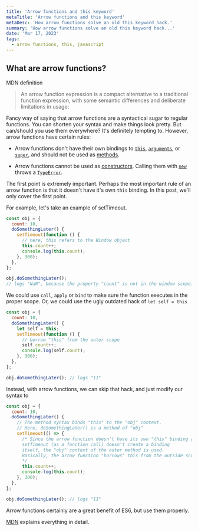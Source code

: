 ```yaml
---
title: 'Arrow functions and this keyword'
metaTitle: 'Arrow functions and this keyword'
metaDesc: 'How arrow functions solve an old this keyword hack.'
summary: 'How arrow functions solve an old this keyword hack...'
date: 'Mar 17, 2023'
tags:
  - arrow functions, this, javascript
---
```


## What are arrow functions?

MDN definition

> An arrow function expression is a compact alternative to a traditional function expression, with some semantic differences and deliberate limitations in usage:

Fancy way of saying that arrow functions are a syntactical sugar to regular functions.
You can shorten your syntax and make things look pretty.
But can/should you use them everywhere? It's definitely tempting to.
However, arrow functions have certain rules:

- Arrow functions don't have their own bindings to [`this`](https://developer.mozilla.org/en-US/docs/Web/JavaScript/Reference/Operators/this), [`arguments`](https://developer.mozilla.org/en-US/docs/Web/JavaScript/Reference/Functions/arguments), or [`super`](https://developer.mozilla.org/en-US/docs/Web/JavaScript/Reference/Operators/super), and should not be used as [methods](https://developer.mozilla.org/en-US/docs/Glossary/Method).

- Arrow functions cannot be used as [constructors](https://developer.mozilla.org/en-US/docs/Glossary/Constructor). Calling them with [`new`](https://developer.mozilla.org/en-US/docs/Web/JavaScript/Reference/Operators/new) throws a [`TypeError`](https://developer.mozilla.org/en-US/docs/Web/JavaScript/Reference/Global_Objects/TypeError).

The first point is extremely important. Perhaps the most important rule of an arrow function is that it doesn't have it's own `this` binding. In this post, we'll only cover the first point.

For example, let's take an example of setTimeout.

```js
const obj = {
  count: 10,
  doSomethingLater() {
    setTimeout(function () {
      // here, this refers to the Window object
      this.count++;
      console.log(this.count);
    }, 300);
  },
};

obj.doSomethingLater();
// logs "NaN", because the property "count" is not in the window scope.
```

We could use `call`, `apply` or `bind` to make sure the function executes in the proper scope. Or, we could use the ugly outdated hack of `let self = this`

```js
const obj = {
  count: 10,
  doSomethingLater() {
    let self = this;
    setTimeout(function () {
      // borrow "this" from the outer scope
      self.count++;
      console.log(self.count);
    }, 300);
  },
};

obj.doSomethingLater(); // logs "11"
```

Instead, with arrow functions, we can skip that hack, and just modify our syntax to

```js
const obj = {
  count: 10,
  doSomethingLater() {
    // The method syntax binds "this" to the "obj" context.
    // Here, doSomethingLater() is a method of "obj"
    setTimeout(() => {
      /* Since the arrow function doesn't have its own "this" binding and
      setTimeout (as a function call) doesn't create a binding
      itself, the "obj" context of the outer method is used.
      Basically, the arrow function "borrows" this from the outside scope.
      */
      this.count++;
      console.log(this.count);
    }, 300);
  },
};

obj.doSomethingLater(); // logs "11"
```

Arrow functions certainly are a great benefit of ES6, but use them properly.

[MDN](https://developer.mozilla.org/en-US/docs/Web/JavaScript/Reference/Functions/Arrow_functions) explains everything in detail.
